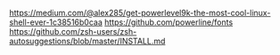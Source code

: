 https://medium.com/@alex285/get-powerlevel9k-the-most-cool-linux-shell-ever-1c38516b0caa
https://github.com/powerline/fonts
https://github.com/zsh-users/zsh-autosuggestions/blob/master/INSTALL.md